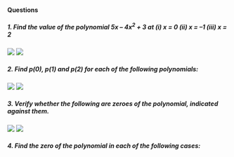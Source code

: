#### Questions
##### 1. Find the value of the polynomial 5x – 4x<sup>2</sup> + 3 at (i) x = 0 (ii) x = –1 (iii) x = 2
[![](https://img.youtube.com/vi/KNJWotULJ2Y/0.jpg)](https://www.youtube.com/watch?v=KNJWotULJ2Y)
[![](https://img.youtube.com/vi/I4_IFBEm5qI/0.jpg)](https://www.youtube.com/watch?v=I4_IFBEm5qI)
##### 2. Find p(0), p(1) and p(2) for each of the following polynomials:
[![](https://img.youtube.com/vi/KNJWotULJ2Y/0.jpg)](https://www.youtube.com/watch?v=KNJWotULJ2Y)
[![](https://img.youtube.com/vi/I4_IFBEm5qI/0.jpg)](https://www.youtube.com/watch?v=I4_IFBEm5qI)
##### 3. Verify whether the following are zeroes of the polynomial, indicated against them.
[![](https://img.youtube.com/vi/fr3BpmwYo8g/0.jpg)](https://www.youtube.com/watch?v=fr3BpmwYo8g)
[![](https://img.youtube.com/vi/EBv2TOZ8YZs/0.jpg)](https://www.youtube.com/watch?v=EBv2TOZ8YZs)
##### 4. Find the zero of the polynomial in each of the following cases:
